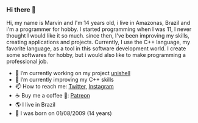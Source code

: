 ### Hi there 👋

Hi, my name is Marvin and I'm 14 years old, i live in Amazonas, Brazil and i'm a programmer for hobby. I started programming when I was 11, I never thought I would like it so much. since then, I've been improving my skills, creating applications and projects. Currently, I use the C++ language, my favorite language, as a tool in this software development world. I create some softwares for hobby, but i would also like to make programming a professional job.

- 🔭 I’m currently working on my project [unishell](https://github.com/MarvinMarjan/unishell)
- 🌱 I’m currently improving my C++ skills
- 📫 How to reach me: [Twitter](https://twitter.com/MarvinMarjan), [Instagram](https://instagram.com/marv.marj)
- ☕ Buy me a coffee 💖: [Patreon](https://patreon.com/MarvinMarjan)
- 🌎 I live in Brazil
- 🎂 I was born on 01/08/2009 (14 years)
